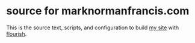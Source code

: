 source for marknormanfrancis.com
================================

This is the source text, scripts, and configuration to build 
[my site][mnf] with [flourish][fl].

[mnf]: https://marknormanfrancis.com
[fl]: https://flourish.readthedocs.io
